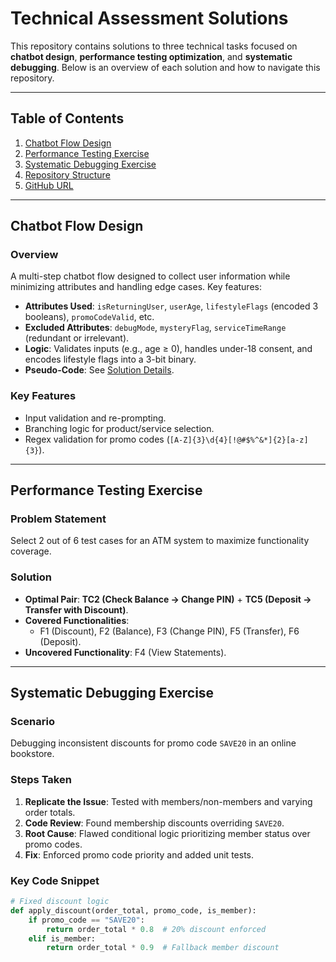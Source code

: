 # Technical Assessment Solutions

This repository contains solutions to three technical tasks focused on **chatbot design**, **performance testing optimization**, and **systematic debugging**. Below is an overview of each solution and how to navigate this repository.

---

## Table of Contents
1. [Chatbot Flow Design](#chatbot-flow-design)
2. [Performance Testing Exercise](#performance-testing-exercise)
3. [Systematic Debugging Exercise](#systematic-debugging-exercise)
4. [Repository Structure](#repository-structure)
5. [GitHub URL](#github-url)

---

## Chatbot Flow Design
### Overview
A multi-step chatbot flow designed to collect user information while minimizing attributes and handling edge cases. Key features:
- **Attributes Used**: `isReturningUser`, `userAge`, `lifestyleFlags` (encoded 3 booleans), `promoCodeValid`, etc.
- **Excluded Attributes**: `debugMode`, `mysteryFlag`, `serviceTimeRange` (redundant or irrelevant).
- **Logic**: Validates inputs (e.g., age ≥ 0), handles under-18 consent, and encodes lifestyle flags into a 3-bit binary.
- **Pseudo-Code**: See [Solution Details](#solution-details).

### Key Features
- Input validation and re-prompting.
- Branching logic for product/service selection.
- Regex validation for promo codes (`[A-Z]{3}\d{4}[!@#$%^&*]{2}[a-z]{3}`).

---

## Performance Testing Exercise
### Problem Statement
Select 2 out of 6 test cases for an ATM system to maximize functionality coverage.

### Solution
- **Optimal Pair**: **TC2 (Check Balance → Change PIN)** + **TC5 (Deposit → Transfer with Discount)**.
- **Covered Functionalities**:
  - F1 (Discount), F2 (Balance), F3 (Change PIN), F5 (Transfer), F6 (Deposit).
- **Uncovered Functionality**: F4 (View Statements).

---

## Systematic Debugging Exercise
### Scenario
Debugging inconsistent discounts for promo code `SAVE20` in an online bookstore.

### Steps Taken
1. **Replicate the Issue**: Tested with members/non-members and varying order totals.
2. **Code Review**: Found membership discounts overriding `SAVE20`.
3. **Root Cause**: Flawed conditional logic prioritizing member status over promo codes.
4. **Fix**: Enforced promo code priority and added unit tests.

### Key Code Snippet
```python
# Fixed discount logic
def apply_discount(order_total, promo_code, is_member):
    if promo_code == "SAVE20":
        return order_total * 0.8  # 20% discount enforced
    elif is_member:
        return order_total * 0.9  # Fallback member discount
